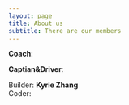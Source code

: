```yaml
---
layout: page
title: About us
subtitle: There are our members 
---
```

**Coach**: 

**Captian&Driver**:

Builder: __Kyrie Zhang__                                                                                                                                                               
Coder:





